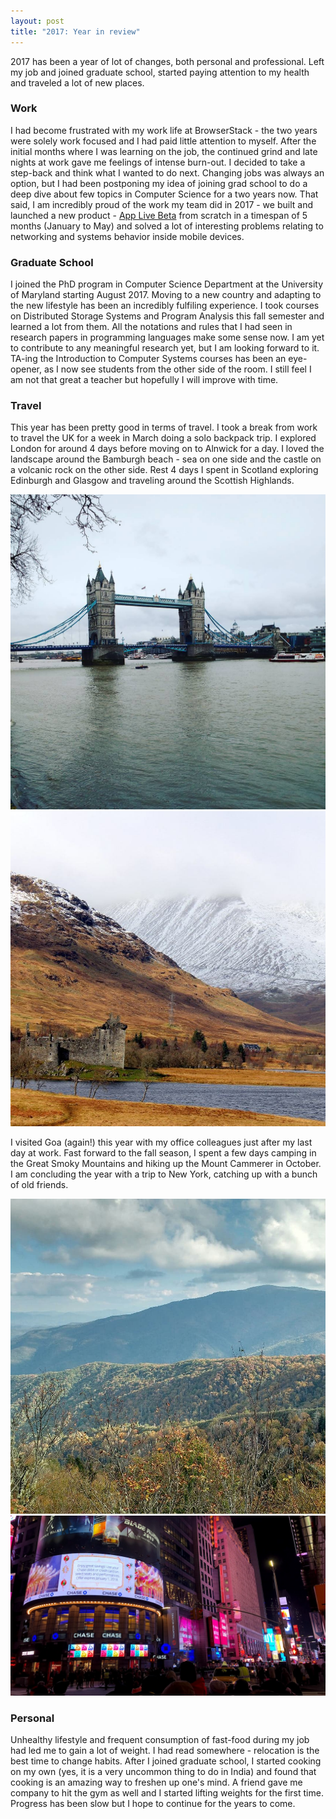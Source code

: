 ```yaml
---
layout: post
title: "2017: Year in review"
---
```


2017 has been a year of lot of changes, both personal and professional. Left my job and joined graduate school, started paying attention to my health and traveled a lot of new places.

### Work

I had become frustrated with my work life at BrowserStack - the two years were solely work focused and I had paid little attention to myself. After the initial months where I was learning on the job, the continued grind and late nights at work gave me feelings of intense burn-out. I decided to take a step-back and think what I wanted to do next. Changing jobs was always an option, but I had been postponing my idea of joining grad school to do a deep dive about few topics in Computer Science for a two years now. That said, I am incredibly proud of the work my team did in 2017 - we built and launched a new product - [App Live Beta](https://www.browserstack.com/app-live) from scratch in a timespan of 5 months (January to May) and solved a lot of interesting problems relating to networking and systems behavior inside mobile devices.

### Graduate School

I joined the PhD program in Computer Science Department at the University of Maryland starting August 2017. Moving to a new country and adapting to the new lifestyle has been an incredibly fulfiling experience. I took courses on Distributed Storage Systems and Program Analysis this fall semester and learned a lot from them. All the notations and rules that I had seen in research papers in programming languages make some sense now. I am yet to contribute to any meaningful research yet, but I am looking forward to it. TA-ing the Introduction to Computer Systems courses has been an eye-opener, as I now see students from the other side of the room. I still feel I am not that great a teacher but hopefully I will improve with time.

### Travel

This year has been pretty good in terms of travel. I took a break from work to travel the UK for a week in March doing a solo backpack trip. I explored London for around 4 days before moving on to Alnwick for a day. I loved the landscape around the Bamburgh beach - sea on one side and the castle on a volcanic rock on the other side. Rest 4 days I spent in Scotland exploring Edinburgh and Glasgow and traveling around the Scottish Highlands.

<div class="img_row">
    <a href="/images/tower-bridge.jpg"><img class="col one-half" title="London" src="/images/tower-bridge.jpg"></a>
    <a href="/images/scotland.jpg"><img class="col one-half" title="Scotland" src="/images/scotland.jpg"></a>
</div>

I visited Goa (again!) this year with my office colleagues just after my last day at work. Fast forward to the fall season, I spent a few days camping in the Great Smoky Mountains and hiking up the Mount Cammerer in October. I am concluding the year with a trip to New York, catching up with a bunch of old friends.

<div class="img_row">
    <a href="/images/smoky.jpg"><img class="col one-half" title="Great Smoky Mountains" src="/images/smoky.jpg"></a>
    <a href="/images/ny.jpg"><img class="col one-half" title="New York" src="/images/ny.jpg"></a>
</div>

### Personal

Unhealthy lifestyle and frequent consumption of fast-food during my job had led me to gain a lot of weight. I had read somewhere - relocation is the best time to change habits. After I joined graduate school, I started cooking on my own (yes, it is a very uncommon thing to do in India) and found that cooking is an amazing way to freshen up one's mind. A friend gave me company to hit the gym as well and I started lifting weights for the first time. Progress has been slow but I hope to continue for the years to come.
